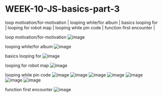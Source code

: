 # WEEK-10-JS-basics-part-3
loop motivation/for-motivation | looping while/for album | basics looping for | looping for robot map | looping while pin code | function first encounter | 




loop motivation/for-motivation
![image](https://user-images.githubusercontent.com/117738625/218531646-7949783e-adfa-416b-a4b8-6e74c17c5413.png)

looping while/for album
![image](https://user-images.githubusercontent.com/117738625/218531903-5516195e-7e41-4e7d-bf5b-07e8f8333ce0.png)

basics looping for
![image](https://user-images.githubusercontent.com/117738625/218532437-ee09addf-4f34-4200-8c27-9b58aea9771a.png)

looping for robot map
![image](https://user-images.githubusercontent.com/117738625/218532605-67d2aa35-e708-4da3-8b88-67685bba5cf5.png)

looping while pin code
![image](https://user-images.githubusercontent.com/117738625/218532946-4f8c3686-d998-4f21-826c-9a8fb230e75a.png)
![image](https://user-images.githubusercontent.com/117738625/218533518-d4d26bb1-250e-4976-97bf-e1805f8c5a23.png)
![image](https://user-images.githubusercontent.com/117738625/218533556-24221ae0-bc21-4635-aeea-86afd0b6d044.png)
![image](https://user-images.githubusercontent.com/117738625/218533596-d7d17ce4-2ab5-4341-ade5-4a44fa6624ec.png)
![image](https://user-images.githubusercontent.com/117738625/218533632-9b6f6f5e-e260-4a74-a731-91f8bb73aaba.png)
![image](https://user-images.githubusercontent.com/117738625/218533675-7ed34625-9f1e-49be-b9f3-31ff94945254.png)
![image](https://user-images.githubusercontent.com/117738625/218533711-c01341c7-bc7e-451f-a95a-21845fb505b3.png)


function first encounter
![image](https://user-images.githubusercontent.com/117738625/218533771-78f736e0-6cc3-4bdc-bb31-819d1ba3f00f.png)
